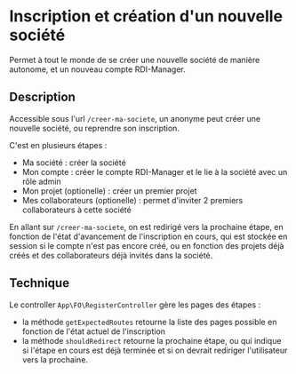 # Inscription et création d'un nouvelle société

Permet à tout le monde de se créer une nouvelle société de manière autonome,
et un nouveau compte RDI-Manager.

## Description

Accessible sous l'url `/creer-ma-societe`, un anonyme peut créer une nouvelle
société, ou reprendre son inscription.

C'est en plusieurs étapes :

- Ma société : créer la société
- Mon compte : créer le compte RDI-Manager et le lie à la société avec un rôle admin
- Mon projet (optionelle) : créer un premier projet
- Mes collaborateurs (optionelle) : permet d'inviter 2 premiers collaborateurs à cette société

En allant sur `/creer-ma-societe`, on est redirigé vers la prochaine étape,
en fonction de l'état d'avancement de l'inscription en cours,
qui est stockée en session si le compte n'est pas encore créé,
ou en fonction des projets déjà créés et des collaborateurs déjà invités dans la société.

## Technique

Le controller `App\FO\RegisterController` gère les pages des étapes :
 - la méthode `getExpectedRoutes` retourne la liste des pages possible
en fonction de l'état actuel de l'inscription
 - la méthode `shouldRedirect` retourne la prochaine étape,
ou qui indique si l'étape en cours est déjà terminée et si on devrait
rediriger l'utilisateur vers la prochaine.
